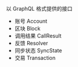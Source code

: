以 GraphQL 格式提供的接口

* 账号 Account
* 区块 Block
* 调用结果 CallResult
* 反馈 Resolver
* 同步状态 SyncState
* 交易 Transaction



